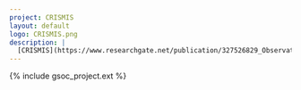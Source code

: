 ```yaml
---
project: CRISMIS
layout: default
logo: CRISMIS.png
description: |
  [CRISMIS](https://www.researchgate.net/publication/327526829_Observation_of_galactic_cosmic_ray_spallation_events_from_the_SoHO_mission_20-yr_operation_of_LASCO) is an open-source machine learning based tool to identify cosmic-ray artifacts in imaging data
---
```


{% include gsoc_project.ext %}
